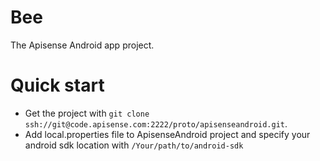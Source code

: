 # Bee

The Apisense Android app project.

# Quick start

* Get the project with ```git clone ssh://git@code.apisense.com:2222/proto/apisenseandroid.git```.
* Add local.properties file to ApisenseAndroid project and specify your android sdk location with
```/Your/path/to/android-sdk```